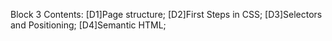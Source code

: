 Block 3 Contents:
[D1]Page structure;
[D2]First Steps in CSS;
[D3]Selectors and Positioning;
[D4]Semantic HTML;
